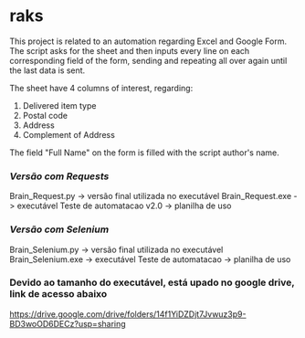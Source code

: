 # raks

This project is related to an automation regarding Excel and Google Form.
The script asks for the sheet and then inputs every line on each corresponding field of the form, sending and repeating all over again until the last data is sent.

The sheet have 4 columns of interest, regarding:
  1. Delivered item type
  2. Postal code
  3. Address
  4. Complement of Address

The field "Full Name" on the form is filled with the script author's name.

### *Versão com Requests* ###
Brain_Request.py -> versão final utilizada no executável
Brain_Request.exe -> executável
Teste de automatacao v2.0 -> planilha de uso

### *Versão com Selenium* ###
Brain_Selenium.py -> versão final utilizada no executável
Brain_Selenium.exe -> executável
Teste de automatacao -> planilha de uso

### Devido ao tamanho do executável, está upado no google drive, link de acesso abaixo ###
https://drive.google.com/drive/folders/14f1YiDZDjt7Jvwuz3p9-BD3woOD6DECz?usp=sharing

